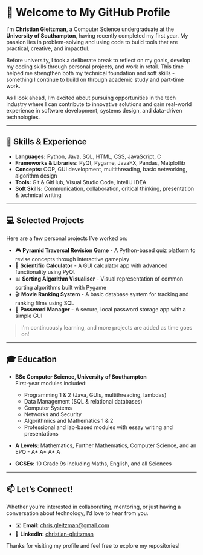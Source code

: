 # 👋 Welcome to My GitHub Profile

I'm **Christian Gleitzman**, a Computer Science undergraduate at the **University of Southampton**, having recently completed my first year. My passion lies in problem-solving and using code to build tools that are practical, creative, and impactful.

Before university, I took a deliberate break to reflect on my goals, develop my coding skills through personal projects, and work in retail. This time helped me strengthen both my technical foundation and soft skills - something I continue to build on through academic study and part-time work.

As I look ahead, I’m excited about pursuing opportunities in the tech industry where I can contribute to innovative solutions and gain real-world experience in software development, systems design, and data-driven technologies.

---

## 🧠 Skills & Experience

- **Languages:** Python, Java, SQL, HTML, CSS, JavaScript, C  
- **Frameworks & Libraries:** PyQt, Pygame, JavaFX, Pandas, Matplotlib  
- **Concepts:** OOP, GUI development, multithreading, basic networking, algorithm design  
- **Tools:** Git & GitHub, Visual Studio Code, IntelliJ IDEA  
- **Soft Skills:** Communication, collaboration, critical thinking, presentation & technical writing

---

## 💻 Selected Projects

Here are a few personal projects I’ve worked on:

- 🎮 **Pyramid Traversal Revision Game** - A Python-based quiz platform to revise concepts through interactive gameplay  
- 🧮 **Scientific Calculator** - A GUI calculator app with advanced functionality using PyQt  
- 📊 **Sorting Algorithm Visualiser** - Visual representation of common sorting algorithms built with Pygame  
- 🎬 **Movie Ranking System** - A basic database system for tracking and ranking films using SQL  
- 🔐 **Password Manager** - A secure, local password storage app with a simple GUI

> I'm continuously learning, and more projects are added as time goes on!

---

## 🎓 Education

- **BSc Computer Science, University of Southampton**  
  First-year modules included:
  - Programming 1 & 2 (Java, GUIs, multithreading, lambdas)
  - Data Management (SQL & relational databases)
  - Computer Systems
  - Networks and Security
  - Algorithmics and Mathematics 1 & 2
  - Professional and lab-based modules with essay writing and presentations

- **A Levels:** Mathematics, Further Mathematics, Computer Science, and an EPQ - A* A* A* A  
- **GCSEs:** 10 Grade 9s including Maths, English, and all Sciences

---

## 📫 Let’s Connect!

Whether you're interested in collaborating, mentoring, or just having a conversation about technology, I’d love to hear from you.

- ✉️ **Email:** chris.gleitzman@gmail.com  
- 🔗 **LinkedIn:** [christian-gleitzman](https://www.linkedin.com/in/christian-gleitzman)

Thanks for visiting my profile and feel free to explore my repositories!
